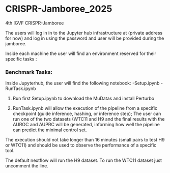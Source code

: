 # CRISPR-Jamboree_2025
4th IGVF CRISPR-Jamboree

The users will log in in to the Jupyter hub infrastructure at (private address for now) and log in using the password and user will be provided during the jamboree.

Inside each machine the user will find an environment reserved for their specific tasks :

### Benchmark Tasks:


Inside Jupyterhub, the user will find the following notebook: 
		-Setup.ipynb
		-RunTask.ipynb


1) Run first Setup.ipynb to download the MuDatas and install Perturbo


2) RunTask.ipynb will allow the execution of the pipeline from a specific checkpoint (guide inference, hashing, or inference step);
   The user can run one of the two datasets (WTC11 and H9 and the final results with the AUROC and AUPRC will be generated, informing how well the pipeline can predict the minimal control set. 

The execution should not take longer than 16 minutes (small pairs to test H9 or WTC11) and should be used to observe the performance of a specific tool.

The default nextflow will run the H9 dataset. To run the WTC11 dataset just uncomment the line. 





